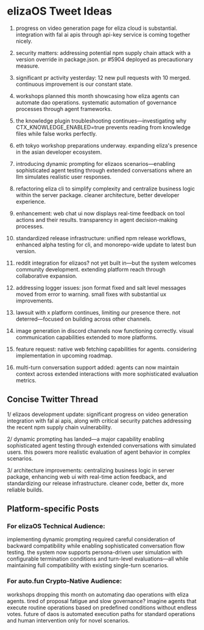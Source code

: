 # elizaOS Tweet Ideas

1. progress on video generation page for eliza cloud is substantial. integration with fal ai apis through api-key service is coming together nicely.

2. security matters: addressing potential npm supply chain attack with a version override in package.json. pr #5904 deployed as precautionary measure.

3. significant pr activity yesterday: 12 new pull requests with 10 merged. continuous improvement is our constant state.

4. workshops planned this month showcasing how eliza agents can automate dao operations. systematic automation of governance processes through agent frameworks.

5. the knowledge plugin troubleshooting continues—investigating why CTX_KNOWLEDGE_ENABLED=true prevents reading from knowledge files while false works perfectly.

6. eth tokyo workshop preparations underway. expanding eliza's presence in the asian developer ecosystem.

7. introducing dynamic prompting for elizaos scenarios—enabling sophisticated agent testing through extended conversations where an llm simulates realistic user responses.

8. refactoring eliza cli to simplify complexity and centralize business logic within the server package. cleaner architecture, better developer experience.

9. enhancement: web chat ui now displays real-time feedback on tool actions and their results. transparency in agent decision-making processes.

10. standardized release infrastructure: unified npm release workflows, enhanced alpha testing for cli, and monorepo-wide update to latest bun version.

11. reddit integration for elizaos? not yet built in—but the system welcomes community development. extending platform reach through collaborative expansion.

12. addressing logger issues: json format fixed and salt level messages moved from error to warning. small fixes with substantial ux improvements.

13. lawsuit with x platform continues, limiting our presence there. not deterred—focused on building across other channels.

14. image generation in discord channels now functioning correctly. visual communication capabilities extended to more platforms.

15. feature request: native web fetching capabilities for agents. considering implementation in upcoming roadmap.

16. multi-turn conversation support added: agents can now maintain context across extended interactions with more sophisticated evaluation metrics.

## Concise Twitter Thread

1/ elizaos development update: significant progress on video generation integration with fal ai apis, along with critical security patches addressing the recent npm supply chain vulnerability. 

2/ dynamic prompting has landed—a major capability enabling sophisticated agent testing through extended conversations with simulated users. this powers more realistic evaluation of agent behavior in complex scenarios.

3/ architecture improvements: centralizing business logic in server package, enhancing web ui with real-time action feedback, and standardizing our release infrastructure. cleaner code, better dx, more reliable builds.

## Platform-specific Posts

### For elizaOS Technical Audience:
implementing dynamic prompting required careful consideration of backward compatibility while enabling sophisticated conversation flow testing. the system now supports persona-driven user simulation with configurable termination conditions and turn-level evaluations—all while maintaining full compatibility with existing single-turn scenarios.

### For auto.fun Crypto-Native Audience:
workshops dropping this month on automating dao operations with eliza agents. tired of proposal fatigue and slow governance? imagine agents that execute routine operations based on predefined conditions without endless votes. future of daos is automated execution paths for standard operations and human intervention only for novel scenarios.